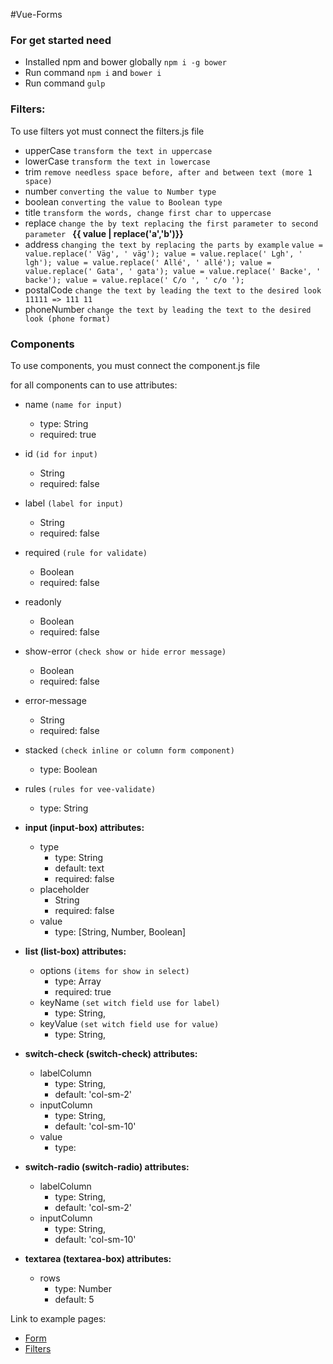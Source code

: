 #Vue-Forms

### For get started need
* Installed npm and bower globally `npm i -g bower`
* Run command `npm i` and `bower i`
* Run command `gulp`

### Filters:

To use filters yot must connect the filters.js file

* upperCase
`transform the text in uppercase`
* lowerCase
`transform the text in lowercase`
* trim
`remove needless space before, after and between text (more 1 space)` 
* number
`converting the value to Number type`
* boolean
`converting the value to Boolean type`
* title
`transform the words, change first char to uppercase` 
* replace
`change the by text replacing the first parameter to second parameter ` **{{ value | replace('a','b')}}**
* address
`changing the text by replacing the parts by example`
`value = value.replace(' Väg', ' väg');
value = value.replace(' Lgh', ' lgh');
value = value.replace(' Allé', ' allé');
value = value.replace(' Gata', ' gata');
value = value.replace(' Backe', ' backe');
value = value.replace(' C/o ', ' c/o ');`
* postalCode
`change the text by leading the text to the desired look 11111 => 111 11`
* phoneNumber
`change the text by leading the text to the desired look (phone format)`

### Components

To use components, you must connect the component.js file

for all components can to use attributes:
* name `(name for input)`
    * type: String
    * required: true
* id `(id for input)`
    * String
    * required: false
* label `(label for input)`
    * String
    * required: false
* required `(rule for validate)`
    * Boolean
    * required: false
* readonly
    * Boolean
    * required: false
* show-error `(check show or hide error message)`
    * Boolean
    * required: false
* error-message
    * String
    * required: false
* stacked `(check inline or column form component)`
    * type: Boolean
* rules `(rules for vee-validate)`
    * type: String

* **input (input-box) attributes:**
    * type
        * type: String
        * default: text
        * required: false
    * placeholder
        * String
        * required: false
    * value
        * type: [String, Number, Boolean]
* **list (list-box) attributes:**
    * options `(items for show in select)`
        * type: Array
        * required: true
    * keyName `(set witch field use for label)`
        * type: String,
    * keyValue `(set witch field use for value)`
        * type: String,
    
* **switch-check (switch-check) attributes:**
    * labelColumn
        * type: String,
        * default: 'col-sm-2'
    * inputColumn
        * type: String,
        * default: 'col-sm-10'
    * value
        * type: 
* **switch-radio (switch-radio) attributes:**
    * labelColumn
        * type: String,
        * default: 'col-sm-2'
    * inputColumn
        * type: String,
        * default: 'col-sm-10'
* **textarea (textarea-box) attributes:**
    * rows
        * type: Number
        * default: 5
        
Link to example pages:
* [Form](https://vue-forms.nyc3.digitaloceanspaces.com/index.html)
* [Filters](https://vue-forms.nyc3.digitaloceanspaces.com/example.html)